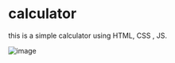 # calculator
this is a simple calculator using HTML, CSS , JS.

![image](https://user-images.githubusercontent.com/42828778/124138358-34303b80-daa4-11eb-8e74-1f5d3bea4735.png)

